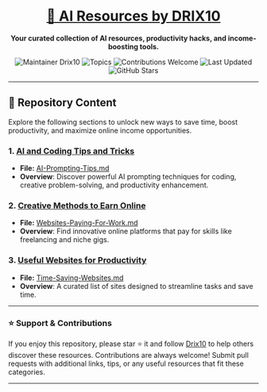 <div align="center">
  <h1><a href="https://x.com/DRIX_10_" target="_blank">🚀 AI Resources by DRIX10</a></h1>
  <p><strong>Your curated collection of AI resources, productivity hacks, and income-boosting tools.</strong></p>
</div>

<div align="center">
  <img src="https://img.shields.io/badge/Maintainer-Drix10-blue" alt="Maintainer Drix10" />
  <img src="https://img.shields.io/badge/Topics-Productivity%2C%20AI%2C%20Tips%20and%20Tricks-red" alt="Topics" />
  <img src="https://img.shields.io/badge/Contributions-Welcome-brightgreen" alt="Contributions Welcome" />
  <img src="https://img.shields.io/github/last-commit/Drix10/ai-resources?style=flat-square&color=5D6D7E" alt="Last Updated" />
  <img src="https://img.shields.io/github/stars/Drix10/ai-resources?style=social" alt="GitHub Stars" />
</div>

---

## 📂 Repository Content

Explore the following sections to unlock new ways to save time, boost productivity, and maximize online income opportunities.

### 1. [AI and Coding Tips and Tricks](./AI%20and%20Coding%20Tips%20and%20Tricks/)
   - **File:** [AI-Prompting-Tips.md](./AI%20and%20Coding%20Tips%20and%20Tricks/AI-Prompting-Tips.md)
   - **Overview**: Discover powerful AI prompting techniques for coding, creative problem-solving, and productivity enhancement.
  
### 2. [Creative Methods to Earn Online](./Creative%20Methods%20to%20Earn%20Online/)
   - **File:** [Websites-Paying-For-Work.md](./Creative%20Methods%20to%20Earn%20Online/Websites-Paying-For-Work.md)
   - **Overview**: Find innovative online platforms that pay for skills like freelancing and niche gigs.
  
### 3. [Useful Websites for Productivity](./Useful%20Websites%20for%20Productivity%20/)
   - **File:** [Time-Saving-Websites.md](./Useful%20Websites%20for%20Productivity%20/Time-Saving-Websites.md)
   - **Overview**: A curated list of sites designed to streamline tasks and save time.
  
---

### ⭐️ Support & Contributions

If you enjoy this repository, please star ⭐️ it and follow [Drix10](https://github.com/Drix10) to help others discover these resources. Contributions are always welcome! Submit pull requests with additional links, tips, or any useful resources that fit these categories.

---
